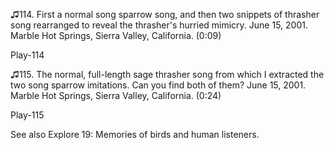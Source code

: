♫114. First a normal song sparrow song, and then two snippets of
thrasher song rearranged to reveal the thrasher's hurried mimicry. June
15, 2001. Marble Hot Springs, Sierra Valley, California. (0:09)

Play-114

♫115. The normal, full-length sage thrasher song from which I extracted
the two song sparrow imitations. Can you find both of them? June 15,
2001. Marble Hot Springs, Sierra Valley, California. (0:24)

Play-115

See also Explore 19: Memories of birds and human listeners.
